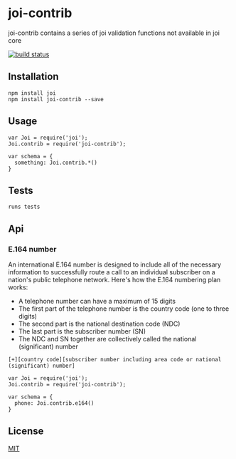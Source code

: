 
# joi-contrib

joi-contrib contains a series of joi validation functions not available in joi core

[![build status](https://travis-ci.org/AndrewKeig/joi-contrib.svg)](http://travis-ci.org/AndrewKeig/joi-contrib)

## Installation

```
npm install joi
npm install joi-contrib --save
```

## Usage

```
var Joi = require('joi');
Joi.contrib = require('joi-contrib');

var schema = {
  something: Joi.contrib.*()
}

```

## Tests


```
runs tests

```

## Api



### E.164 number

An international E.164 number is designed to include all of the necessary information to 
successfully route a call to an individual subscriber on a nation's public telephone network. 
Here's how the E.164 numbering plan works:

- A telephone number can have a maximum of 15 digits
- The first part of the telephone number is the country code (one to three digits)
- The second part is the national destination code (NDC)
- The last part is the subscriber number (SN)
- The NDC and SN together are collectively called the national (significant) number

```
[+][country code][subscriber number including area code or national (significant) number]
```


```
var Joi = require('joi');
Joi.contrib = require('joi-contrib');

var schema = {
  phone: Joi.contrib.e164()
}

```


## License

[MIT](https://github.com/andrewkeig/joi-contrib/blob/master/LICENSE)